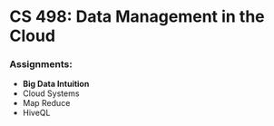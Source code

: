 # CS 498: Data Management in the Cloud
### Assignments:
* **Big Data Intuition**
* Cloud Systems
* Map Reduce
* HiveQL


